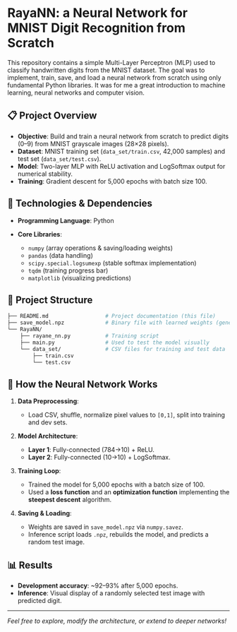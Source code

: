 # RayaNN: a Neural Network for MNIST Digit Recognition from Scratch 

This repository contains a simple Multi-Layer Perceptron (MLP) used to classify handwritten digits from the MNIST dataset. The goal was to implement, train, save, and load a neural network from scratch using only fundamental Python libraries. It was for me a great introduction to machine learning, neural networks and computer vision.

## 📋 Project Overview

* **Objective**: Build and train a neural network from scratch to predict digits (0–9) from MNIST grayscale images (28×28 pixels).
* **Dataset**: MNIST training set (`data_set/train.csv`, 42,000 samples) and test set (`data_set/test.csv`).
* **Model**: Two-layer MLP with ReLU activation and LogSoftmax output for numerical stability.
* **Training**: Gradient descent for 5,000 epochs with batch size 100.

## 🚀 Technologies & Dependencies
* **Programming Language**: Python

* **Core Libraries**:

  * `numpy` (array operations & saving/loading weights)
  * `pandas` (data handling)
  * `scipy.special.logsumexp` (stable softmax implementation)
  * `tqdm` (training progress bar)
  * `matplotlib` (visualizing predictions)

## 📂 Project Structure

```bash
├── README.md                  # Project documentation (this file)
├── save_model.npz             # Binary file with learned weights (generated after training)
└── RayaNN/        
    ├── rayane_nn.py           # Training script
    ├── main.py                # Used to test the model visually           
    └── data_set/              # CSV files for training and test data
        ├── train.csv
        └── test.csv

```
## 🧩 How the Neural Network Works

1. **Data Preprocessing**:

   * Load CSV, shuffle, normalize pixel values to `[0,1]`, split into training and dev sets.
2. **Model Architecture**:

   * **Layer 1**: Fully-connected (784→10) + ReLU.
   * **Layer 2**: Fully-connected (10→10) + LogSoftmax.
3. **Training Loop**:

   * Trained the model for 5,000 epochs with a batch size of 100.
   * Used a **loss function** and an **optimization function** implementing the **steepest descent** algorithm.
4. **Saving & Loading**:

   * Weights are saved in `save_model.npz` via `numpy.savez`.
   * Inference script loads `.npz`, rebuilds the model, and predicts a random test image.

## 📊 Results

* **Development accuracy**: \~92–93% after 5,000 epochs.
* **Inference**: Visual display of a randomly selected test image with predicted digit.

---

*Feel free to explore, modify the architecture, or extend to deeper networks!*
